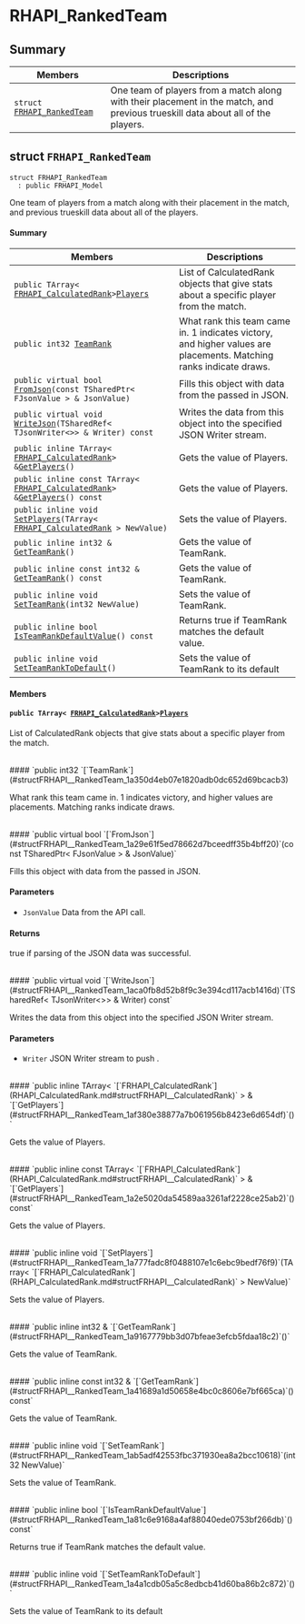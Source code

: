# RHAPI_RankedTeam <a id="group__RHAPI__RankedTeam"></a>

## Summary

 Members                        | Descriptions                                
--------------------------------|---------------------------------------------
`struct `[`FRHAPI_RankedTeam`](#structFRHAPI__RankedTeam) | One team of players from a match along with their placement in the match, and previous trueskill data about all of the players.

## struct `FRHAPI_RankedTeam` <a id="structFRHAPI__RankedTeam"></a>

```
struct FRHAPI_RankedTeam
  : public FRHAPI_Model
```

One team of players from a match along with their placement in the match, and previous trueskill data about all of the players.

#### Summary

 Members                        | Descriptions                                
--------------------------------|---------------------------------------------
`public TArray< `[`FRHAPI_CalculatedRank`](RHAPI_CalculatedRank.md#structFRHAPI__CalculatedRank)` > `[`Players`](#structFRHAPI__RankedTeam_1ab1dfafc29c7642f9c16484f0cdb9908b) | List of CalculatedRank objects that give stats about a specific player from the match.
`public int32 `[`TeamRank`](#structFRHAPI__RankedTeam_1a350d4eb07e1820adb0dc652d69bcacb3) | What rank this team came in. 1 indicates victory, and higher values are placements. Matching ranks indicate draws.
`public virtual bool `[`FromJson`](#structFRHAPI__RankedTeam_1a29e61f5ed78662d7bceedff35b4bff20)`(const TSharedPtr< FJsonValue > & JsonValue)` | Fills this object with data from the passed in JSON.
`public virtual void `[`WriteJson`](#structFRHAPI__RankedTeam_1aca0fb8d52b8f9c3e394cd117acb1416d)`(TSharedRef< TJsonWriter<>> & Writer) const` | Writes the data from this object into the specified JSON Writer stream.
`public inline TArray< `[`FRHAPI_CalculatedRank`](RHAPI_CalculatedRank.md#structFRHAPI__CalculatedRank)` > & `[`GetPlayers`](#structFRHAPI__RankedTeam_1af380e38877a7b061956b8423e6d654df)`()` | Gets the value of Players.
`public inline const TArray< `[`FRHAPI_CalculatedRank`](RHAPI_CalculatedRank.md#structFRHAPI__CalculatedRank)` > & `[`GetPlayers`](#structFRHAPI__RankedTeam_1a2e5020da54589aa3261af2228ce25ab2)`() const` | Gets the value of Players.
`public inline void `[`SetPlayers`](#structFRHAPI__RankedTeam_1a777fadc8f0488107e1c6ebc9bedf76f9)`(TArray< `[`FRHAPI_CalculatedRank`](RHAPI_CalculatedRank.md#structFRHAPI__CalculatedRank)` > NewValue)` | Sets the value of Players.
`public inline int32 & `[`GetTeamRank`](#structFRHAPI__RankedTeam_1a9167779bb3d07bfeae3efcb5fdaa18c2)`()` | Gets the value of TeamRank.
`public inline const int32 & `[`GetTeamRank`](#structFRHAPI__RankedTeam_1a41689a1d50658e4bc0c8606e7bf665ca)`() const` | Gets the value of TeamRank.
`public inline void `[`SetTeamRank`](#structFRHAPI__RankedTeam_1ab5adf42553fbc371930ea8a2bcc10618)`(int32 NewValue)` | Sets the value of TeamRank.
`public inline bool `[`IsTeamRankDefaultValue`](#structFRHAPI__RankedTeam_1a81c6e9168a4af88040ede0753bf266db)`() const` | Returns true if TeamRank matches the default value.
`public inline void `[`SetTeamRankToDefault`](#structFRHAPI__RankedTeam_1a4a1cdb05a5c8edbcb41d60ba86b2c872)`()` | Sets the value of TeamRank to its default

#### Members

#### `public TArray< `[`FRHAPI_CalculatedRank`](RHAPI_CalculatedRank.md#structFRHAPI__CalculatedRank)` > `[`Players`](#structFRHAPI__RankedTeam_1ab1dfafc29c7642f9c16484f0cdb9908b) <a id="structFRHAPI__RankedTeam_1ab1dfafc29c7642f9c16484f0cdb9908b"></a>

List of CalculatedRank objects that give stats about a specific player from the match.

<br>
#### `public int32 `[`TeamRank`](#structFRHAPI__RankedTeam_1a350d4eb07e1820adb0dc652d69bcacb3) <a id="structFRHAPI__RankedTeam_1a350d4eb07e1820adb0dc652d69bcacb3"></a>

What rank this team came in. 1 indicates victory, and higher values are placements. Matching ranks indicate draws.

<br>
#### `public virtual bool `[`FromJson`](#structFRHAPI__RankedTeam_1a29e61f5ed78662d7bceedff35b4bff20)`(const TSharedPtr< FJsonValue > & JsonValue)` <a id="structFRHAPI__RankedTeam_1a29e61f5ed78662d7bceedff35b4bff20"></a>

Fills this object with data from the passed in JSON.

#### Parameters
* `JsonValue` Data from the API call.

#### Returns
true if parsing of the JSON data was successful.

<br>
#### `public virtual void `[`WriteJson`](#structFRHAPI__RankedTeam_1aca0fb8d52b8f9c3e394cd117acb1416d)`(TSharedRef< TJsonWriter<>> & Writer) const` <a id="structFRHAPI__RankedTeam_1aca0fb8d52b8f9c3e394cd117acb1416d"></a>

Writes the data from this object into the specified JSON Writer stream.

#### Parameters
* `Writer` JSON Writer stream to push .

<br>
#### `public inline TArray< `[`FRHAPI_CalculatedRank`](RHAPI_CalculatedRank.md#structFRHAPI__CalculatedRank)` > & `[`GetPlayers`](#structFRHAPI__RankedTeam_1af380e38877a7b061956b8423e6d654df)`()` <a id="structFRHAPI__RankedTeam_1af380e38877a7b061956b8423e6d654df"></a>

Gets the value of Players.

<br>
#### `public inline const TArray< `[`FRHAPI_CalculatedRank`](RHAPI_CalculatedRank.md#structFRHAPI__CalculatedRank)` > & `[`GetPlayers`](#structFRHAPI__RankedTeam_1a2e5020da54589aa3261af2228ce25ab2)`() const` <a id="structFRHAPI__RankedTeam_1a2e5020da54589aa3261af2228ce25ab2"></a>

Gets the value of Players.

<br>
#### `public inline void `[`SetPlayers`](#structFRHAPI__RankedTeam_1a777fadc8f0488107e1c6ebc9bedf76f9)`(TArray< `[`FRHAPI_CalculatedRank`](RHAPI_CalculatedRank.md#structFRHAPI__CalculatedRank)` > NewValue)` <a id="structFRHAPI__RankedTeam_1a777fadc8f0488107e1c6ebc9bedf76f9"></a>

Sets the value of Players.

<br>
#### `public inline int32 & `[`GetTeamRank`](#structFRHAPI__RankedTeam_1a9167779bb3d07bfeae3efcb5fdaa18c2)`()` <a id="structFRHAPI__RankedTeam_1a9167779bb3d07bfeae3efcb5fdaa18c2"></a>

Gets the value of TeamRank.

<br>
#### `public inline const int32 & `[`GetTeamRank`](#structFRHAPI__RankedTeam_1a41689a1d50658e4bc0c8606e7bf665ca)`() const` <a id="structFRHAPI__RankedTeam_1a41689a1d50658e4bc0c8606e7bf665ca"></a>

Gets the value of TeamRank.

<br>
#### `public inline void `[`SetTeamRank`](#structFRHAPI__RankedTeam_1ab5adf42553fbc371930ea8a2bcc10618)`(int32 NewValue)` <a id="structFRHAPI__RankedTeam_1ab5adf42553fbc371930ea8a2bcc10618"></a>

Sets the value of TeamRank.

<br>
#### `public inline bool `[`IsTeamRankDefaultValue`](#structFRHAPI__RankedTeam_1a81c6e9168a4af88040ede0753bf266db)`() const` <a id="structFRHAPI__RankedTeam_1a81c6e9168a4af88040ede0753bf266db"></a>

Returns true if TeamRank matches the default value.

<br>
#### `public inline void `[`SetTeamRankToDefault`](#structFRHAPI__RankedTeam_1a4a1cdb05a5c8edbcb41d60ba86b2c872)`()` <a id="structFRHAPI__RankedTeam_1a4a1cdb05a5c8edbcb41d60ba86b2c872"></a>

Sets the value of TeamRank to its default

<br>
